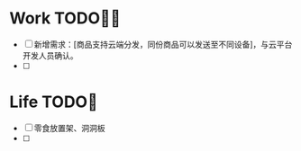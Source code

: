 # Work TODO👨‍💻
- [ ] 新增需求：[商品支持云端分发，同份商品可以发送至不同设备]，与云平台开发人员确认。
- [ ] 

# Life TODO🌻
- [ ] 零食放置架、洞洞板
- [ ] 